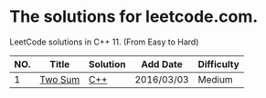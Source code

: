 The solutions for leetcode.com.
========================
LeetCode solutions in C++ 11. (From Easy to Hard)




|NO.|Title|Solution|Add Date|Difficulty|
|---|-----|--------|--------|----------|
|1|[Two Sum][1]|[C++](001_Two_Sum/solution.h)|2016/03/03|Medium|



[1]:https://leetcode.com/problems/two-sum/











